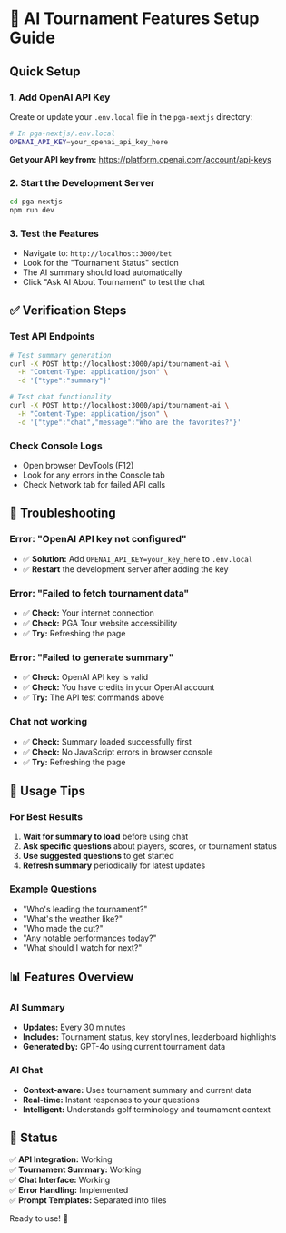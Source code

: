 # 🤖 AI Tournament Features Setup Guide

## Quick Setup

### 1. Add OpenAI API Key
Create or update your `.env.local` file in the `pga-nextjs` directory:

```bash
# In pga-nextjs/.env.local
OPENAI_API_KEY=your_openai_api_key_here
```

**Get your API key from:** https://platform.openai.com/account/api-keys

### 2. Start the Development Server
```bash
cd pga-nextjs
npm run dev
```

### 3. Test the Features
- Navigate to: `http://localhost:3000/bet`
- Look for the "Tournament Status" section
- The AI summary should load automatically
- Click "Ask AI About Tournament" to test the chat

## ✅ Verification Steps

### Test API Endpoints
```bash
# Test summary generation
curl -X POST http://localhost:3000/api/tournament-ai \
  -H "Content-Type: application/json" \
  -d '{"type":"summary"}'

# Test chat functionality
curl -X POST http://localhost:3000/api/tournament-ai \
  -H "Content-Type: application/json" \
  -d '{"type":"chat","message":"Who are the favorites?"}'
```

### Check Console Logs
- Open browser DevTools (F12)
- Look for any errors in the Console tab
- Check Network tab for failed API calls

## 🔧 Troubleshooting

### Error: "OpenAI API key not configured"
- ✅ **Solution:** Add `OPENAI_API_KEY=your_key_here` to `.env.local`
- ✅ **Restart** the development server after adding the key

### Error: "Failed to fetch tournament data"
- ✅ **Check:** Your internet connection
- ✅ **Check:** PGA Tour website accessibility
- ✅ **Try:** Refreshing the page

### Error: "Failed to generate summary"
- ✅ **Check:** OpenAI API key is valid
- ✅ **Check:** You have credits in your OpenAI account
- ✅ **Try:** The API test commands above

### Chat not working
- ✅ **Check:** Summary loaded successfully first
- ✅ **Check:** No JavaScript errors in browser console
- ✅ **Try:** Refreshing the page

## 📝 Usage Tips

### For Best Results
1. **Wait for summary to load** before using chat
2. **Ask specific questions** about players, scores, or tournament status
3. **Use suggested questions** to get started
4. **Refresh summary** periodically for latest updates

### Example Questions
- "Who's leading the tournament?"
- "What's the weather like?"
- "Who made the cut?"
- "Any notable performances today?"
- "What should I watch for next?"

## 📊 Features Overview

### AI Summary
- **Updates:** Every 30 minutes
- **Includes:** Tournament status, key storylines, leaderboard highlights
- **Generated by:** GPT-4o using current tournament data

### AI Chat
- **Context-aware:** Uses tournament summary and current data
- **Real-time:** Instant responses to your questions
- **Intelligent:** Understands golf terminology and tournament context

## 🎯 Status

✅ **API Integration:** Working  
✅ **Tournament Summary:** Working  
✅ **Chat Interface:** Working  
✅ **Error Handling:** Implemented  
✅ **Prompt Templates:** Separated into files  

Ready to use! 🚀 